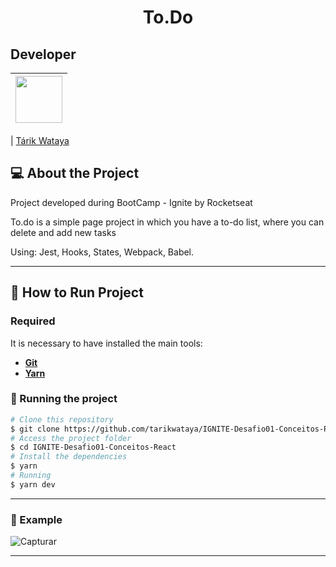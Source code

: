 <h1 align="center">
  To.Do
</h1>

## Developer

| [<img src="https://avatars.githubusercontent.com/u/17626241?s=460&u=0138711ab23cca398590c107bf0eaa823f44728a&v=4" width="75px;"/>](https://github.com/tarikwataya) |
| :------------------------------------------------------------------------------------------------------------------------: |

| [Tárik Wataya](https://github.com/tarikwataya)

## 💻 About the Project

Project developed during BootCamp - Ignite by Rocketseat

To.do is a simple page project in which you have a to-do list, where you can delete and add new tasks

Using: Jest, Hooks, States, Webpack, Babel.

---

## 🚀 How to Run Project

### Required

It is necessary to have installed the main tools:

- **[Git](https://git-scm.com)**
- **[Yarn](https://yarnpkg.com/getting-started/install)**

### 🧭 Running the project

```bash
# Clone this repository
$ git clone https://github.com/tarikwataya/IGNITE-Desafio01-Conceitos-React
# Access the project folder
$ cd IGNITE-Desafio01-Conceitos-React
# Install the dependencies
$ yarn
# Running
$ yarn dev
```

---
### 🎥️ Example
  ![Capturar](https://user-images.githubusercontent.com/17626241/111014947-10c27300-8385-11eb-8680-f134f431455f.PNG)

---
